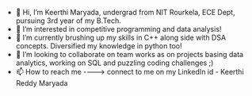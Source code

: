 - 👋 Hi, I’m Keerthi Maryada, undergrad from NIT Rourkela, ECE Dept, pursuing 3rd year of my B.Tech.
- 👀 I’m interested in competitive programming and data analysis!
- 🌱 I’m currently brushing up my skills in C++ along side with DSA concepts. Diversified my knowledge in python too!
- 💞️ I’m looking to collaborate on team works as on projects basing data analytics, working on SQL and puzzling coding challenges ;)
- 📫 How to reach me ----> connect to me on my LinkedIn id - Keerthi Reddy Maryada 

<!---
keerthi2109/keerthi2109 is a ✨ special ✨ repository because its `README.md` (this file) appears on your GitHub profile.
You can click the Preview link to take a look at your changes.
--->
